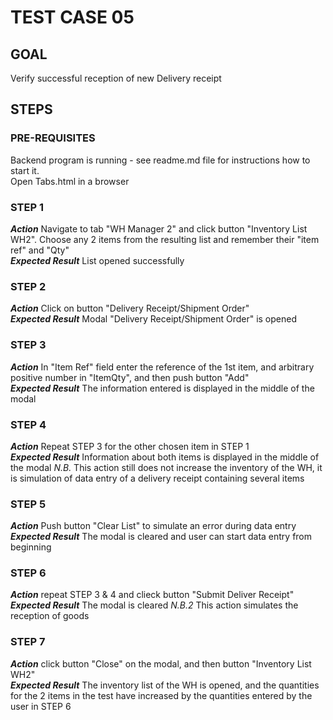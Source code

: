 # TEST CASE 05 #

## GOAL ##

Verify successful reception of new Delivery receipt

## STEPS ##

### PRE-REQUISITES ###

Backend program is running - see readme.md file for instructions how to start it.  
Open Tabs.html in a browser

### STEP 1 ###

***Action*** Navigate to tab "WH Manager 2" and click button "Inventory List WH2".
Choose any 2 items from the resulting list and remember their "item ref" and "Qty"  
***Expected Result*** List opened successfully

### STEP 2 ###

***Action*** Click on button "Delivery Receipt/Shipment Order"  
***Expected Result*** Modal "Delivery Receipt/Shipment Order" is opened

### STEP 3 ###
***Action*** In "Item Ref" field enter the reference of the 1st item, and arbitrary positive 
number in "ItemQty", and then push button "Add"  
***Expected Result*** The information entered is displayed in the middle of the modal

### STEP 4 ###
***Action*** Repeat STEP 3 for the other chosen item in STEP 1  
***Expected Result*** Information about both items is displayed in the middle of the modal
*N.B.* This action still does not increase the inventory of the WH, it is simulation of
data entry of a delivery receipt containing several items  

### STEP 5 ###

***Action*** Push button "Clear List" to simulate an error during data entry  
***Expected Result*** The modal is cleared and user can start data entry from beginning

### STEP 6 ###

***Action*** repeat STEP 3 & 4 and clieck button "Submit Deliver Receipt"  
***Expected Result*** The modal is cleared
*N.B.2* This action simulates the reception of goods

### STEP 7 ###

***Action*** click button "Close" on the modal, and then button "Inventory List WH2"  
***Expected Result*** The inventory list of the WH is opened, and the quantities for
the 2 items in the test have increased by the quantities entered by the user in
STEP 6
 
